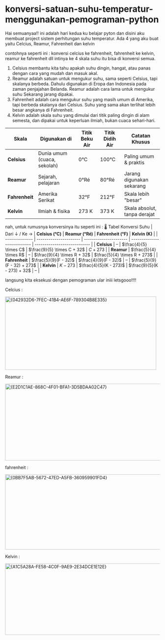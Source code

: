 # konversi-satuan-suhu-temperatur-menggunakan-pemograman-python
Hai semuanyaa!!  ini adalah hari kedua ku belajar pyton dan disini aku membuat project sistem perhitungan suhu temperatur. Ada 4 yang aku buat yaitu Celcius, Reamur, Fahrenheit dan kelvin

contohnya seperti ini : konversi celcius ke fahrenheit, fahrenheit ke kelvin, reamur ke fahrenheit dll
intinya ke 4 skala suhu itu bisa di konversi semua.

1. Celsius membantu kita tahu apakah suhu dingin, hangat, atau panas dengan cara yang mudah dan masuk akal.
2. Reamur adalah satuan untuk mengukur suhu, sama seperti Celsius, tapi skalanya berbeda. Dahulu digunakan di Eropa dan Indonesia pada zaman penjajahan Belanda. Reamur adalah cara lama untuk mengukur suhu Sekarang jarang dipakai.
3. Fahrenheit adalah cara mengukur suhu yang masih umum di Amerika, tapi berbeda skalanya dari Celsius. Suhu yang sama akan terlihat lebih besar angkanya di Fahrenheit.
4. Kelvin adalah skala suhu yang dimulai dari titik paling dingin di alam semesta, dan dipakai untuk keperluan ilmiah, bukan cuaca sehari-hari.
   
| Skala          | Digunakan di                | Titik Beku Air | Titik Didih Air | Catatan Khusus               |
| -------------- | --------------------------- | -------------- | --------------- | ---------------------------- |
| **Celsius**    | Dunia umum (cuaca, sekolah) | 0°C            | 100°C           | Paling umum & praktis        |
| **Reamur**     | Sejarah, pelajaran          | 0°Ré           | 80°Ré           | Jarang digunakan sekarang    |
| **Fahrenheit** | Amerika Serikat             | 32°F           | 212°F           | Skala lebih "besar"          |
| **Kelvin**     | Ilmiah & fisika             | 273 K          | 373 K           | Skala absolut, tanpa derajat |

nah, untuk rumusnya konversinya itu seperti ini : 
🌡️ Tabel Konversi Suhu
| Dari ↓ / Ke →  | **Celsius (°C)**       | **Reamur (°Ré)**       | **Fahrenheit (°F)**         | **Kelvin (K)**               |
| -------------- | ---------------------- | ---------------------- | --------------------------- | ---------------------------- |
| **Celsius**    | –                      | $\frac{4}{5} \times C$ | $\frac{9}{5} \times C + 32$ | $C + 273$                    |
| **Reamur**     | $\frac{5}{4} \times R$ | –                      | $\frac{9}{4} \times R + 32$ | $\frac{5}{4} \times R + 273$ |
| **Fahrenheit** | $\frac{5}{9}(F - 32)$  | $\frac{4}{9}(F - 32)$  | –                           | $\frac{5}{9}(F - 32) + 273$  |
| **Kelvin**     | $K - 273$              | $\frac{4}{5}(K - 273)$ | $\frac{9}{5}(K - 273) + 32$ | –                            |


langsung kita eksekusi dengan pemograman ular iniii letsgooo!!!!

Celcius :

<img width="492" height="238" alt="{042932D6-7FEC-41B4-AE6F-789304B8E335}" src="https://github.com/user-attachments/assets/457997cb-3516-4266-aa4e-b384dd9a686c" />



Reamur :

<img width="549" height="249" alt="{E2D1C1AE-868C-4F01-BFA1-3D5BDAA02C47}" src="https://github.com/user-attachments/assets/3d24b6c6-635d-420c-b721-2d525496ba31" />



fahrenheit :

<img width="575" height="244" alt="{0BB7F5AB-5672-47ED-A5FB-360959901FD4}" src="https://github.com/user-attachments/assets/879d329b-d1de-449b-8e60-616ffffb7bde" />


Kelvin :

<img width="604" height="232" alt="{A1C5A28A-FE58-4C0F-9AE9-2E34DCE1E12E}" src="https://github.com/user-attachments/assets/93216aaf-eb9e-4dfd-8506-67a44eca17d1" />

